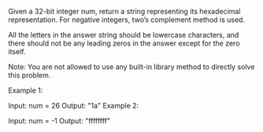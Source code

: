 Given a 32-bit integer num, return a string representing its hexadecimal representation. For negative integers, two’s complement method is used.

All the letters in the answer string should be lowercase characters, and there should not be any leading zeros in the answer except for the zero itself.

Note: You are not allowed to use any built-in library method to directly solve this problem.



Example 1:

Input: num = 26
Output: "1a"
Example 2:

Input: num = -1
Output: "ffffffff"
 

